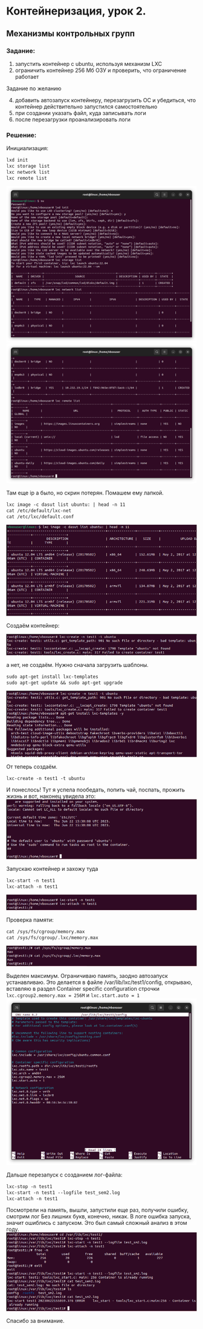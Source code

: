 # Контейнеризация, урок 2.
## Механизмы контрольных групп 

### Задание:

1) запустить контейнер с ubuntu, используя механизм LXC
2) ограничить контейнер 256 Мб ОЗУ и проверить, что ограничение работает

Задание по желанию

4) добавить автозапуск контейнеру, перезагрузить ОС и убедиться, что контейнер действительно запустился самостоятельно
5) при создании указать файл, куда записывать логи
6) после перезагрузки проанализировать логи

### Решение:

Инициализация:

    lxd init
    lxc storage list
    lxc network list
    lxc remote list

![](2_1.png)
![](2_2.png)

Там еще ip a было, но скрин потерян. Помашем ему лапкой.

    lxc image -c dasut list ubuntu: | head -n 11
    cat /etc/default/lxc-net
    cat /etc/lxc/default.conf

![](2_3.png) 

Создаём контейнер:

![](2_4.png)

а нет, не создаём.
Нужно сначала загрузить шаблоны. 

    sudo apt-get install lxc-templates
    sudo apt-get update && sudo apt-get upgrade
![](2_5.png)

От теперь создаём.

    lxc-create -n test1 -t ubuntu

И понеслось! Тут я успела пообедать, попить чай, поспать, прожить жизнь и вот, наконец увидела это:
![](2_6.png)

Запускаю контейнер и захожу туда

    lxc-start -n test1
    lxc-attach -n test1
![](2_7.png)

Проверка памяти:

    cat /sys/fs/cgroup/memory.max
    cat /sys/fs/cgroup/.lxc/memory.max
![](2_8.png)

Выделен максимум. Ограничиваю память, заодно автозапуск устанавливаю. Это делается в файле /var/lib/lxc/test1/config, открываю, вставляю в раздел Container specific configuration строчки `lxc.cgroup2.memory.max = 256M` и `lxc.start.auto = 1`
![](2_9.png)

Дальше перезапуск c созданием лог-файла: 

    lxc-stop -n test1
    lxc-start -n test1 --logfile test_sem2.log
    lxc-attach -n test1    

Посмотрели на память, вышли, запустили еще раз, получили ошибку, смотрим лог
Без лишних букв, конечно, никак. 
В логе ошибка запуска, значит ошиблись с запуском. Это был самый сложный анализ в этом году.
![](2_10.png)

Спасибо за внимание. 
